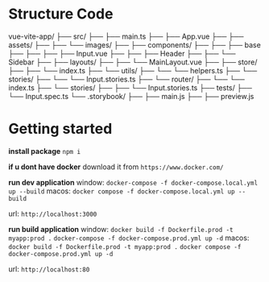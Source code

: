 # Structure Code

vue-vite-app/
├── src/
├── ├── main.ts
├── ├── App.vue
├── ├── assets/
├── ├── └── images/
├── ├── components/
├── ├── ├── base
├── ├── ├── ├── Input.vue
├── ├── ├── Header
├── ├── └── Sidebar
├── ├── layouts/
├── ├── └── MainLayout.vue
├── ├── store/
├── ├── └── index.ts
├── └── utils/
├── └── └── helpers.ts
├── └── stories/
├── └── └── Input.stories.ts
├── └── router/
├── └── └── index.ts
├── └── stories/
├── ├── └── Input.stories.ts
├── tests/
├── └── Input.spec.ts
└── .storybook/
├── ├── main.js
├── ├── preview.js

# Getting started

**install package**
`npm i`

**if u dont have docker**
download it from `https://www.docker.com/`

**run dev application**
window: `docker-compose -f docker-compose.local.yml up --build`
macos: `docker compose -f docker-compose.local.yml up --build`

url: `http://localhost:3000`

**run build application**
window:
`docker build -f Dockerfile.prod -t myapp:prod .`
`docker-compose -f docker-compose.prod.yml up -d`
macos:
`docker build -f Dockerfile.prod -t myapp:prod .`
`docker compose -f docker-compose.prod.yml up -d`

url: `http://localhost:80`
